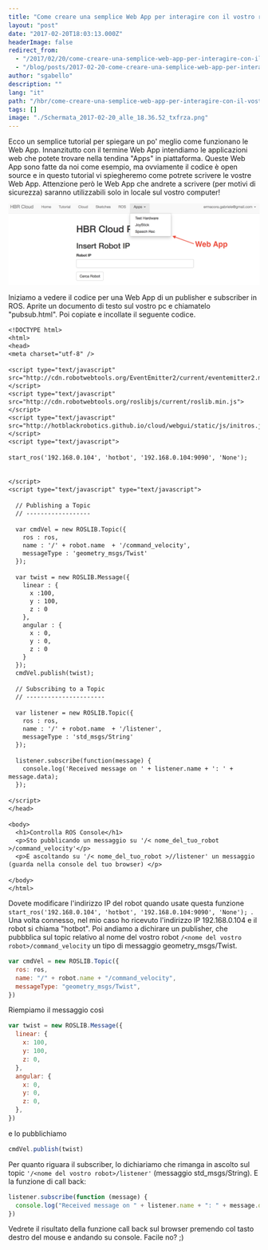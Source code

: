 ```yaml
---
title: "Come creare una semplice Web App per interagire con il vostro robot"
layout: "post"
date: "2017-02-20T18:03:13.000Z"
headerImage: false
redirect_from:
  - "/2017/02/20/come-creare-una-semplice-web-app-per-interagire-con-il-vostro-robot/"
  - "/blog/posts/2017-02-20-come-creare-una-semplice-web-app-per-interagire-con-il-vostro-robot"
author: "sgabello"
description: ""
lang: "it"
path: "/hbr/come-creare-una-semplice-web-app-per-interagire-con-il-vostro-robot/"
tags: []
image: "./Schermata_2017-02-20_alle_18.36.52_txfrza.png"
---
```


Ecco un semplice tutorial per spiegare un po' meglio come funzionano le Web App. Innanzitutto con il termine Web App intendiamo le applicazioni web che potete trovare nella tendina "Apps" in piattaforma. Queste Web App sono fatte da noi come esempio, ma ovviamente il codice è open source e in questo tutorial vi spiegheremo come potrete scrivere le vostre Web App. Attenzione però le Web App che andrete a scrivere (per motivi di sicurezza) saranno utilizzabili solo in locale sul vostro computer!

![](./Schermata_2017-02-20_alle_18.36.52_txfrza.png)

Iniziamo a vedere il codice per una Web App di un publisher e subscriber in ROS. Aprite un documento di testo sul vostro pc e chiamatelo "pubsub.html". Poi copiate e incollate il seguente codice.

```
<!DOCTYPE html>
<html>
<head>
<meta charset="utf-8" />

<script type="text/javascript" src="http://cdn.robotwebtools.org/EventEmitter2/current/eventemitter2.min.js"></script>
<script type="text/javascript" src="http://cdn.robotwebtools.org/roslibjs/current/roslib.min.js"></script>
<script type="text/javascript" src="http://hotblackrobotics.github.io/cloud/webgui/static/js/initros.js"></script>
<script type="text/javascript">

start_ros('192.168.0.104', 'hotbot', '192.168.0.104:9090', 'None');


</script>
<script type="text/javascript" type="text/javascript">

  // Publishing a Topic
  // ------------------

  var cmdVel = new ROSLIB.Topic({
    ros : ros,
    name : '/' + robot.name  + '/command_velocity',
    messageType : 'geometry_msgs/Twist'
  });

  var twist = new ROSLIB.Message({
    linear : {
      x :100,
      y : 100,
      z : 0
    },
    angular : {
      x : 0,
      y : 0,
      z : 0
    }
  });
  cmdVel.publish(twist);

  // Subscribing to a Topic
  // ----------------------

  var listener = new ROSLIB.Topic({
    ros : ros,
    name : '/' + robot.name  + '/listener',
    messageType : 'std_msgs/String'
  });

  listener.subscribe(function(message) {
    console.log('Received message on ' + listener.name + ': ' + message.data);
  });

</script>
</head>

<body>
  <h1>Controlla ROS Console</h1>
  <p>Sto pubblicando un messaggio su '/< nome_del_tuo_robot >/command_velocity'</p>
  <p>E ascoltando su '/< nome_del_tuo_robot >//listener' un messaggio (guarda nella console del tuo browser) </p>

</body>
</html>
```

Dovete modificare l'indirizzo IP del robot quando usate questa funzione `start_ros('192.168.0.104', 'hotbot', '192.168.0.104:9090', 'None'); `.
Una volta connesso, nel mio caso ho ricevuto l'indirizzo IP 192.168.0.104 e il robot si chiama "hotbot". Poi andiamo a dichirare un publisher, che pubbblica sul topic relativo al nome del vostro robot `/<nome del vostro robot>/command_velocity` un tipo di messaggio geometry_msgs/Twist.

```javascript
var cmdVel = new ROSLIB.Topic({
  ros: ros,
  name: "/" + robot.name + "/command_velocity",
  messageType: "geometry_msgs/Twist",
})
```

Riempiamo il messaggio così

```javascript
var twist = new ROSLIB.Message({
  linear: {
    x: 100,
    y: 100,
    z: 0,
  },
  angular: {
    x: 0,
    y: 0,
    z: 0,
  },
})
```

e lo pubblichiamo

```javascript
cmdVel.publish(twist)
```

Per quanto riguara il subscriber, lo dichiariamo che rimanga in ascolto sul topic `'/<nome del vostro robot>/listener'` (messaggio std_msgs/String).
E la funzione di call back:

```javascript
listener.subscribe(function (message) {
  console.log("Received message on " + listener.name + ": " + message.data)
})
```

Vedrete il risultato della funzione call back sul browser premendo col tasto destro del mouse e andando su console.
Facile no? ;)
